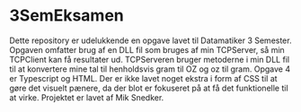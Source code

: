 # 3SemEksamen
Dette repository er udelukkende en opgave lavet til Datamatiker 3 Semester. 
Opgaven omfatter brug af en DLL fil som bruges af min TCPServer, så min TCPClient kan få resultater ud. TCPServeren bruger metoderne i min DLL fil til at konvertere mine tal til henholdsvis gram til OZ og oz til gram. 
Opgave 4 er Typescript og HTML. Der er ikke lavet noget ekstra i form af CSS til at gøre det visuelt pænere, da der blot er fokuseret på at få det funktionelle til at virke. 
Projektet er lavet af Mik Snedker.
